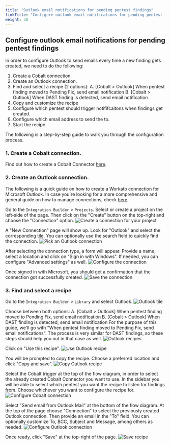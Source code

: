```yaml
---
title: "Outlook email notifications for pending pentest findings"
linkTitle: "Configure outlook email notifications for pending pentest findings"
weight: 30
---
```


## Configure outlook email notifications for pending pentest findings

In order to configure Outlook to send emails every time a new finding gets created, we need to do the following:
1. Create a Cobalt connection.
2. Create an Outlook connection.
3. Find and select a recipe (2 options):
  A. [Cobalt > Outlook] When pentest finding moved to Pending Fix, send email notification
  B. [Cobalt > Outlook] When DAST finding is detected, send email notification
4. Copy and customize the recipe
  1. Configure which pentest should trigger notififcaitons when findings get created.
  2. Configure which email address to send the to.
5. Start the recipe

The following is a step-by-step guide to walk you through the configuration process.

### 1. Create a Cobalt connection.

Find out how to create a Cobalt Connector [here](integrations/integrationbuilder/#connection).

### 2. Create an Outlook connection.

The following is a quick guide on how to create a Workato connection for Microsoft Outlook.
In case you're looking for a more comprehensive and general guide on how to manage connections, check [here](integrations/integrationbuilder/connect-your-applications/).

Go to the `Integration Builder` > `Projects`. Select or create a project on the left-side of the page. Then click on the "Create" button on the top-right and choose the "Connection" option.
![Create a connection for your project](/integrations/integration_builder/findings_outlook_notifications/create_connection_step1.png "Create a connection for your project")

A "New Connection" page will show up. Look for "Outlook" and select the corresponding tile. You can optionally use the search field to quickly find the connection.
![Pick an Outlook connection](/integrations/integration_builder/findings_outlook_notifications/create_connection_step2.png "Pick an Outlook connection")

After selecting the connection type, a form will appear. Provide a name, select a location and click on "Sign in with Windows". If needed, you can configure "Advanced settings" as well.
![Configure the connection](/integrations/integration_builder/findings_outlook_notifications/create_connection_step3.png "Configure the connection")

Once signed in with Microsoft, you should get a confirmation that the connection got successfully created.
![Save the connection](/integrations/integration_builder/findings_outlook_notifications/create_connection_step4.png "Save the connection")

### 3. Find and select a recipe

Go to the `Integration Builder` > `Library` and select Outlook. 
![Outlook tile](/integrations/integration_builder/findings_outlook_notifications/configure_outlook_notification_step1.png "Outlook tile")

Choose between both options:
A. [Cobalt > Outlook] When pentest finding moved to Pending Fix, send email notification
B. [Cobalt > Outlook] When DAST finding is detected, send email notification
For the purpose of this guide, we'll go with "When pentest finding moved to Pending Fix, send email notifications". The process is very similar for DAST findings, so these steps should help you out in that case as well.
![Outlook recipes](/integrations/integration_builder/findings_outlook_notifications/configure_outlook_notification_step2.png "Outlook recipes")

Click on "Use this recipe".
![Use Outlook recipe](/integrations/integration_builder/findings_outlook_notifications/configure_outlook_notification_step3.png "Use Outlook recipe")

You will be prompted to copy the recipe. Choose a preferred location and click "Copy and save".
![Copy Outlook recipe](/integrations/integration_builder/findings_outlook_notifications/configure_outlook_notification_step4.png "Copy Outlook recipe")

Select the Cobalt trigger at the top of the flow diagram, in order to select the already created Cobalt Connector you want to use. In the sidebar you will be able to select which pentest you want the recipe to listen for findings from. Choose whichever you want to configure the recipe for.
![Configure Cobalt connection](/integrations/integration_builder/findings_outlook_notifications/configure_outlook_notification_step5.png "Configure Cobalt connection")

Select "Send email from Outlook Mail" at the bottom of the flow diagram. At the top of the page choose "Connection" to select the previously created Outlook connection. Then provide an email in the "To" field. You can optionally customize To, BCC, Subject and Message, among others as needed.
![Configure Outlook connection](/integrations/integration_builder/findings_outlook_notifications/configure_outlook_notification_step6.png "Configure Outlook connection")

Once ready, click "Save" at the top-right of the page.
![Save recipe](/integrations/integration_builder/findings_outlook_notifications/configure_outlook_notification_step7.png "Save recipe")